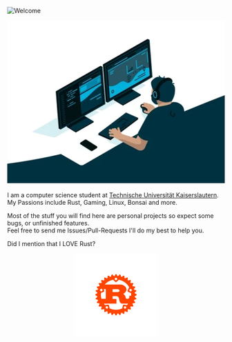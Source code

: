 ![Welcome](https://readme-typing-svg.herokuapp.com?font=Roboto&size=26&color=EE1CFD&center=true&vCenter=true&lines=Hi%2C+I'm+Max;Welcome+To+My+Github+Profile)

<p align="center"><img src="./assets/img/programming1.webp" alt="A software engineer is writing code" width="700" />

<span style=font-size:20px>

I am a computer science student at [Technische Universität Kaiserslautern](https://uni-kl.de/).  
My Passions include Rust, Gaming, Linux, Bonsai and more.  

Most of the stuff you will find here are personal projects so expect some bugs, or unfinished features.  
Feel free to send me Issues/Pull-Requests I'll do my best to help you.  

Did I mention that I LOVE Rust?  
<p align="center"><img src="./assets/icons/rust.svg" alt="Rust icon" />

</span>